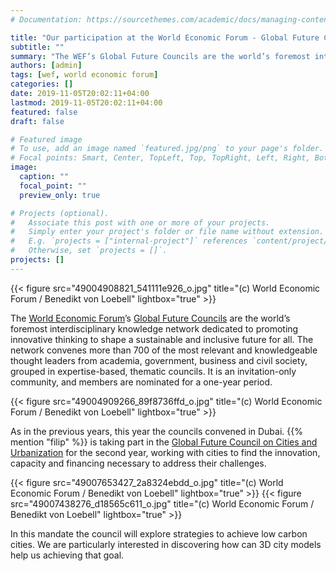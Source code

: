 ```yaml
---
# Documentation: https://sourcethemes.com/academic/docs/managing-content/

title: "Our participation at the World Economic Forum - Global Future Councils 2019"
subtitle: ""
summary: "The WEF’s Global Future Councils are the world’s foremost interdisciplinary knowledge network dedicated to promoting innovative thinking to shape a sustainable and inclusive future for all."
authors: [admin]
tags: [wef, world economic forum]
categories: []
date: 2019-11-05T20:02:11+04:00
lastmod: 2019-11-05T20:02:11+04:00
featured: false
draft: false

# Featured image
# To use, add an image named `featured.jpg/png` to your page's folder.
# Focal points: Smart, Center, TopLeft, Top, TopRight, Left, Right, BottomLeft, Bottom, BottomRight.
image:
  caption: ""
  focal_point: ""
  preview_only: true

# Projects (optional).
#   Associate this post with one or more of your projects.
#   Simply enter your project's folder or file name without extension.
#   E.g. `projects = ["internal-project"]` references `content/project/deep-learning/index.md`.
#   Otherwise, set `projects = []`.
projects: []
---
```


{{< figure src="49004908821_541111e926_o.jpg" title="(c) World Economic Forum / Benedikt von Loebell" lightbox="true" >}}

The [World Economic Forum](https://www.weforum.org)’s [Global Future Councils](https://www.weforum.org/communities/global-future-councils) are the world’s foremost interdisciplinary knowledge network dedicated to promoting innovative thinking to shape a sustainable and inclusive future for all.
The network convenes more than 700 of the most relevant and knowledgeable thought leaders from academia, government, business and civil society, grouped in expertise-based, thematic councils. It is an invitation-only community, and members are nominated for a one-year period.

{{< figure src="49004909266_89f8736ffd_o.jpg" title="(c) World Economic Forum / Benedikt von Loebell" lightbox="true" >}}

As in the previous years, this year the councils convened in Dubai.
{{% mention "filip" %}} is taking part in the [Global Future Council on Cities and Urbanization](https://www.weforum.org/communities/the-future-of-cities-and-urbanization) for the second year, working with cities to find the innovation, capacity and financing necessary to address their challenges.

{{< figure src="49007653427_2a8324ebdd_o.jpg" title="(c) World Economic Forum / Benedikt von Loebell" lightbox="true" >}}
{{< figure src="49007438276_d18565c611_o.jpg" title="(c) World Economic Forum / Benedikt von Loebell" lightbox="true" >}}

In this mandate the council will explore strategies to achieve low carbon cities. 
We are particularly interested in discovering how can 3D city models help us achieving that goal.
